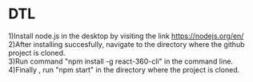 # DTL
1)Install node.js in the desktop by visiting the link https://nodejs.org/en/<br/>
2)After installing succesfully, navigate to the directory where the github project is cloned.<br/>
3)Run command "npm install -g react-360-cli" in the command line.<br/>
4)Finally , run "npm start" in the directory where the project is cloned.<br/>
